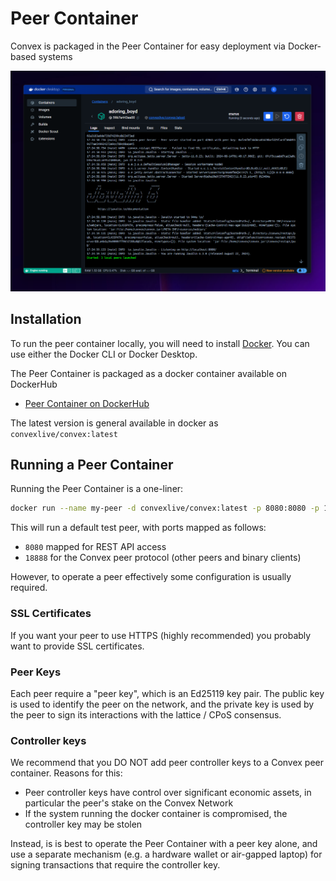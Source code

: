 # Peer Container

Convex is packaged in the Peer Container for easy deployment via Docker-based systems

![Docker Peer Container](peer-container.png)

## Installation

To run the peer container locally, you will need to install [Docker](https://www.docker.com/). You can use either the Docker CLI or Docker Desktop.

The Peer Container is packaged as a docker container available on DockerHub

- [Peer Container on DockerHub](https://hub.docker.com/repository/docker/convexlive/convex)

The latest version is general available in docker as `convexlive/convex:latest`

## Running a Peer Container

Running the Peer Container is a one-liner:

```bash
docker run --name my-peer -d convexlive/convex:latest -p 8080:8080 -p 18888:18888
```

This will run a default test peer, with ports mapped as follows:
- `8080` mapped for REST API access
- `18888` for the Convex peer protocol (other peers and binary clients)

However, to operate a peer effectively some configuration is usually required.

### SSL Certificates

If you want your peer to use HTTPS (highly recommended) you probably want to provide SSL certificates.

### Peer Keys

Each peer require a "peer key", which is an Ed25119 key pair. The public key is used to identify the peer on the network, and the private key is used by the peer to sign its interactions with the lattice / CPoS consensus.

### Controller keys

We recommend that you DO NOT add peer controller keys to a Convex peer container. Reasons for this:
- Peer controller keys have control over significant economic assets, in particular the peer's stake on the Convex Network
- If the system running the docker container is compromised, the controller key may be stolen

Instead, is is best to operate the Peer Container with a peer key alone, and use a separate mechanism (e.g. a hardware wallet or air-gapped laptop) for signing transactions that require the controller key.